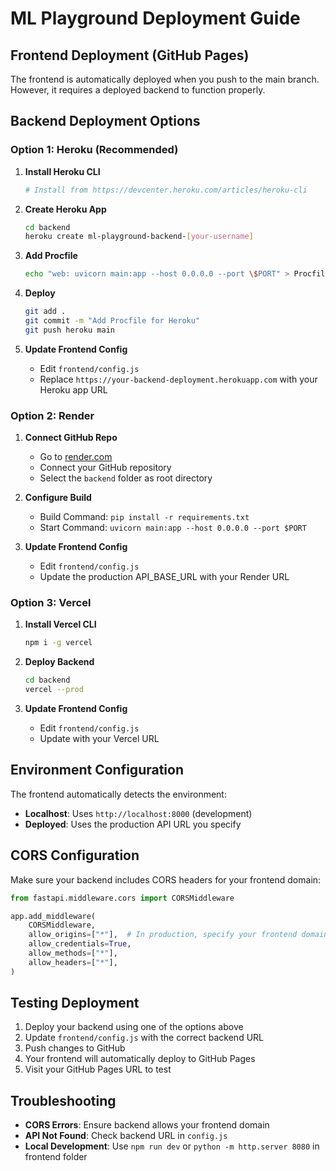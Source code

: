 # ML Playground Deployment Guide

## Frontend Deployment (GitHub Pages)

The frontend is automatically deployed when you push to the main branch. However, it requires a deployed backend to function properly.

## Backend Deployment Options

### Option 1: Heroku (Recommended)

1. **Install Heroku CLI**
   ```bash
   # Install from https://devcenter.heroku.com/articles/heroku-cli
   ```

2. **Create Heroku App**
   ```bash
   cd backend
   heroku create ml-playground-backend-[your-username]
   ```

3. **Add Procfile**
   ```bash
   echo "web: uvicorn main:app --host 0.0.0.0 --port \$PORT" > Procfile
   ```

4. **Deploy**
   ```bash
   git add .
   git commit -m "Add Procfile for Heroku"
   git push heroku main
   ```

5. **Update Frontend Config**
   - Edit `frontend/config.js`
   - Replace `https://your-backend-deployment.herokuapp.com` with your Heroku app URL

### Option 2: Render

1. **Connect GitHub Repo**
   - Go to [render.com](https://render.com)
   - Connect your GitHub repository
   - Select the `backend` folder as root directory

2. **Configure Build**
   - Build Command: `pip install -r requirements.txt`
   - Start Command: `uvicorn main:app --host 0.0.0.0 --port $PORT`

3. **Update Frontend Config**
   - Edit `frontend/config.js` 
   - Update the production API_BASE_URL with your Render URL

### Option 3: Vercel

1. **Install Vercel CLI**
   ```bash
   npm i -g vercel
   ```

2. **Deploy Backend**
   ```bash
   cd backend
   vercel --prod
   ```

3. **Update Frontend Config**
   - Edit `frontend/config.js`
   - Update with your Vercel URL

## Environment Configuration

The frontend automatically detects the environment:
- **Localhost**: Uses `http://localhost:8000` (development)
- **Deployed**: Uses the production API URL you specify

## CORS Configuration

Make sure your backend includes CORS headers for your frontend domain:

```python
from fastapi.middleware.cors import CORSMiddleware

app.add_middleware(
    CORSMiddleware,
    allow_origins=["*"],  # In production, specify your frontend domain
    allow_credentials=True,
    allow_methods=["*"],
    allow_headers=["*"],
)
```

## Testing Deployment

1. Deploy your backend using one of the options above
2. Update `frontend/config.js` with the correct backend URL
3. Push changes to GitHub
4. Your frontend will automatically deploy to GitHub Pages
5. Visit your GitHub Pages URL to test

## Troubleshooting

- **CORS Errors**: Ensure backend allows your frontend domain
- **API Not Found**: Check backend URL in `config.js`
- **Local Development**: Use `npm run dev` or `python -m http.server 8080` in frontend folder
